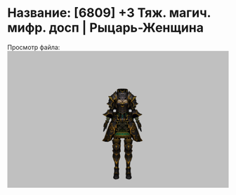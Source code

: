 # Название: [6809] +3 Тяж. магич. мифр. досп | Рыцарь-Женщина

Просмотр файла:
![p010023.png](p010023.png)
